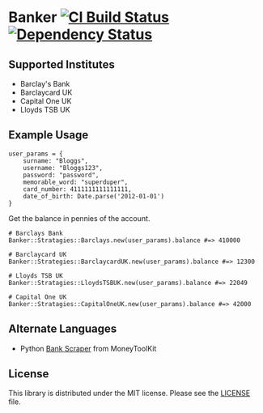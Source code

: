 # Banker [![CI Build Status](https://secure.travis-ci.org/BritRuby/Banker.png?branch=master)][travis] [![Dependency Status](https://gemnasium.com/BritRuby/Banker.png?travis)][gemnasium]

[travis]:http://travis-ci.org/BritRuby/Banker
[gemnasium]:https://gemnasium.com/BritRuby/Banker

## Supported Institutes

* Barclay's Bank
* Barclaycard UK
* Capital One UK
* Lloyds TSB UK

## Example Usage



	user_params = {
		surname: "Bloggs",
		username: "Bloggs123",
		password: "password",
		memorable_word: "superduper",
		card_number: 4111111111111111,
		date_of_birth: Date.parse('2012-01-01')
	}

Get the balance in pennies of the account.

    # Barclays Bank
	Banker::Stratagies::Barclays.new(user_params).balance #=> 410000

    # Barclaycard UK
    Banker::Strategies::BarclaycardUK.new(user_params).balance #=> 12300

	# Lloyds TSB UK
    Banker::Stratagies::LloydsTSBUK.new(user_params).balance #=> 22049

	# Capital One UK
    Banker::Stratagies::CapitalOneUK.new(user_params).balance #=> 42000

## Alternate Languages

* Python [Bank Scraper](https://github.com/MoneyToolkit/Bank-Scraper) from MoneyToolKit

## License

This library is distributed under the MIT license.  Please see the [LICENSE](https://github.com/BritRuby/Banker/LICENSE.md) file.